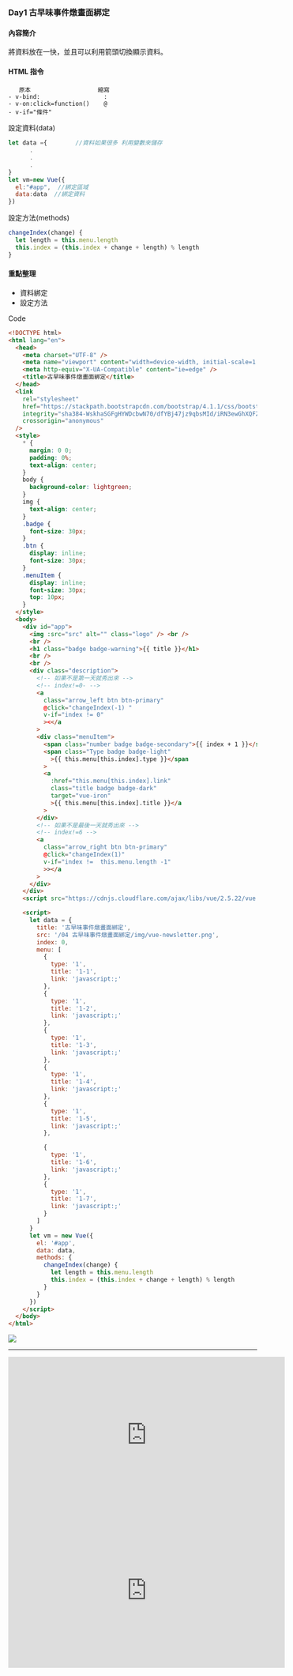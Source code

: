 ### Day1 古早味事件燉畫面綁定

#### 內容簡介

將資料放在一快，並且可以利用箭頭切換顯示資料。

#### HTML 指令

```
   原本                   縮寫
- v-bind:                  :
- v-on:click=function()    @
- v-if="條件"
```

設定資料(data)

```javascript
let data ={        //資料如果很多 利用變數來儲存
      .
      .
      .
}
let vm=new Vue({
  el:"#app",  //綁定區域
  data:data  //綁定資料
})

```

設定方法(methods)

```javascript
changeIndex(change) {
  let length = this.menu.length
  this.index = (this.index + change + length) % length
}
```

#### 重點整理

- 資料綁定
- 設定方法

Code

```html
<!DOCTYPE html>
<html lang="en">
  <head>
    <meta charset="UTF-8" />
    <meta name="viewport" content="width=device-width, initial-scale=1.0" />
    <meta http-equiv="X-UA-Compatible" content="ie=edge" />
    <title>古早味事件燉畫面綁定</title>
  </head>
  <link
    rel="stylesheet"
    href="https://stackpath.bootstrapcdn.com/bootstrap/4.1.1/css/bootstrap.min.css"
    integrity="sha384-WskhaSGFgHYWDcbwN70/dfYBj47jz9qbsMId/iRN3ewGhXQFZCSftd1LZCfmhktB"
    crossorigin="anonymous"
  />
  <style>
    * {
      margin: 0 0;
      padding: 0%;
      text-align: center;
    }
    body {
      background-color: lightgreen;
    }
    img {
      text-align: center;
    }
    .badge {
      font-size: 30px;
    }
    .btn {
      display: inline;
      font-size: 30px;
    }
    .menuItem {
      display: inline;
      font-size: 30px;
      top: 10px;
    }
  </style>
  <body>
    <div id="app">
      <img :src="src" alt="" class="logo" /> <br />
      <br />
      <h1 class="badge badge-warning">{{ title }}</h1>
      <br />
      <br />
      <div class="description">
        <!-- 如果不是第一天就秀出來 -->
        <!-- index!=0- -->
        <a
          class="arrow_left btn btn-primary"
          @click="changeIndex(-1) "
          v-if="index != 0"
          ><</a
        >
        <div class="menuItem">
          <span class="number badge badge-secondary">{{ index + 1 }}</span>
          <span class="Type badge badge-light"
            >{{ this.menu[this.index].type }}</span
          >
          <a
            :href="this.menu[this.index].link"
            class="title badge badge-dark"
            target="vue-iron"
            >{{ this.menu[this.index].title }}</a
          >
        </div>
        <!-- 如果不是最後一天就秀出來 -->
        <!-- index!=6 -->
        <a
          class="arrow_right btn btn-primary"
          @click="changeIndex(1)"
          v-if="index !=  this.menu.length -1"
          >></a
        >
      </div>
    </div>
    <script src="https://cdnjs.cloudflare.com/ajax/libs/vue/2.5.22/vue.js"></script>

    <script>
      let data = {
        title: '古早味事件燉畫面綁定',
        src: '/04 古早味事件燉畫面綁定/img/vue-newsletter.png',
        index: 0,
        menu: [
          {
            type: '1',
            title: '1-1',
            link: 'javascript:;'
          },
          {
            type: '1',
            title: '1-2',
            link: 'javascript:;'
          },
          {
            type: '1',
            title: '1-3',
            link: 'javascript:;'
          },
          {
            type: '1',
            title: '1-4',
            link: 'javascript:;'
          },
          {
            type: '1',
            title: '1-5',
            link: 'javascript:;'
          },

          {
            type: '1',
            title: '1-6',
            link: 'javascript:;'
          },
          {
            type: '1',
            title: '1-7',
            link: 'javascript:;'
          }
        ]
      }
      let vm = new Vue({
        el: '#app',
        data: data,
        methods: {
          changeIndex(change) {
            let length = this.menu.length
            this.index = (this.index + change + length) % length
          }
        }
      })
    </script>
  </body>
</html>
```

<img src="https://i.imgur.com/7rEORlC.png">

<hr />

<center>
<iframe width="560" height="315" src="https://www.youtube.com/embed/VW4RZSKqIEE" frameborder="0" allow="accelerometer; autoplay; encrypted-media; gyroscope; picture-in-picture" allowfullscreen></iframe>
<iframe width="560" height="315" src="https://www.youtube.com/embed/68ItsYcqjHI" frameborder="0" allow="accelerometer; autoplay; encrypted-media; gyroscope; picture-in-picture" allowfullscreen></iframe></center>
